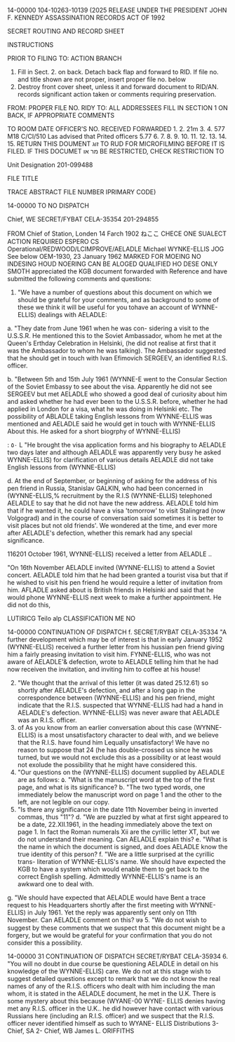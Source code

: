 14-00000
104-10263-10139 (2025 RELEASE UNDER THE PRESIDENT JOHN F. KENNEDY ASSASSINATION RECORDS ACT OF 1992

SECRET
ROUTING AND RECORD SHEET

INSTRUCTIONS

PRIOR TO FILING TO: ACTION BRANCH

1. Fill in Sect. 2. on back. Detach back
flap and forward to RID. If file no. and title shown are not
proper, insert proper file no. below
2. Destroy front cover sheet, unless it and forward document to RID/AN.
records significant action taken or
comments requiring preservation.

FROM: PROPER FILE NO.
RIDY
TO: ALL ADDRESSEES
FILL IN SECTION 1 ON BACK, IF APPROPRIATE
COMMENTS

TO ROOM DATE OFFICER'S
NO. RECEIVED FORWARDED
1.
2. 21m
3.
4. 577 M18 C/CI/510 Las advised
that Prited officers
5.77
6.
7.
8.
9.
10.
11.
12.
13.
14.
15.
RETURN THIS DOUMENT זוג TO RUD FOR MICROFILMING BEFORE
IT IS FILED. IF THIS DOCUMET מר או BE RESTRICTED, CHECK
RESTRICTION TO

Unit Designation
201-099488

FILE TITLE

TRACE ABSTRACT
FILE NUMBER IPRIMARY CODE)

14-00000
TO
NO
DISPATCH

Chief, WE SECRET/FYBAT CELA-35354
201-294855

FROM
Chief of Station, Londen 14 Farch 1902
ねここ
CHECE ONE
SUALECT
ACTION REQUIRED
ESPERO CS
Operational/REDWOOD/LCIMPROVE/AELADLE
Michael WYNKE-ELLIS JOG
See below
OEM-1930, 23 January 1962
MARKED FOR MOEING
NO INDESING HOUD
NOERING CAN BE ALOGED
QUALIFIED HO DESE ONLY
SMOTH appreciated the KGB document forwarded with
Reference and have submitted the following comments and
questions:

1. "We have a number of questions about this document
on which we should be grateful for your comments, and as
background to some of these we think it will be useful for
you tohave an account of WYNNE-ELLIS) dealings with AELADLE:

a. "They date from June 1961 when he was con-
sidering a visit to the U.S.S.R. He mentioned this to the
Soviet Ambassador, whom he met at the Queen's Erthday
Celebration in Helsinki, (he did not realise at first that
it was the Ambassador to whom he was talking). The Ambassador
suggested that he should get in touch with Ivan Efimovich
SERGEEV, an identified R.I.S. officer.

b. "Between 5th and 15th July 1961 (WYNNE-E
went to the Consular Section of the Soviet Embassy to see
about the visa. Apparently he did not see SERGEEV but met
AELADLE who showed a good deal of curiosity about him and
asked whether he had ever been to the U.S.S.R. before,
whether he had applied in London for a visa, what he was
doing in Helsinki etc. The possibility of ABLADLE taking
English lessons from WYNNE-ELLIS was mentioned and AELADLE
said he would get in touch with WYNNE-ELLIS About this. He
asked for a short biogrphy of WYNNE-ELLIS)

:
٥٠
L
"He brought the visa application forms and his
biography to AELADLE two days later and although AELADLE was
apparently very busy he asked WYNNE-ELLIS) for clarification
of various details AELADLE did not take English lessons
from (WYNNE-ELLIS)

d. At the end of September, or beginning of
asking for the address of his pen friend in Russia, Stanislav
GALKIN, who had been concerned in (WYNNE-ELLIS,% recruitment
by the R.I.S (WYNNE-ELLIS) telephoned AELADLE to say that
he did not have the new address. AELADLE told him that if
he wanted it, he could have a visa 'tomorrow' to visit
Stalingrad (now Volgograd) and in the course of conversation
said sometimes it is better to visit places but not old
friends'. We wondered at the time, and ever more after
AELADLE's defection, whether this remark had any special
significance.

116201 October 1961, WYNNE-ELLIS) received a letter from AELADLE
..

"On 16th November AELADLE invited (WYNNE-ELLIS)
to attend a Soviet concert. AELADLE told him that he had
been granted a tourist visa but that if he wished to visit
his pen friend he would require a letter of invitation from
him. AFLADLE asked about is British friends in Helsinki and
said that he would phone WYNNE-ELLIS next week to make a
further appointment. He did not do this,

LUTIRICG
Teilo
alp
CLASSIFICATION
ME NO

14-00000
CONTINUATION OF
DISPATCH
f. SECRET/RYBAT CELA-35334
"A further development which may be of interest
is that in early January 1952 (WYNNE-ELLIS) received a further
letter from his hussian pen friend giving him a fairly
preasing invitation to visit him. FYNNE-ELLIS, who was not
aware of AELADLE'& defection, wrote to AELADLE telling him
that he had now receiven the invitation, and inviting him
to coffee at his house!

2. "We thought that the arrival of this letter (it
was dated 25.12.61) so shortly after AELADLE's defection,
and after a long gap in the correspondence between (WYNNE-ELLIS)
and his pen friend, might indicate that the R.I.S. suspected
that WYNNE-ELLIS had had a hand in AELADLE's defection.
WYNNE-ELLIS) was never aware that AELADLE was an R.I.S. officer.
3. of As you know from an earlier conversation about
this case (WYNNE-ELLIS) is a most unsatisfactory character
to deal with, and we believe that the R.I.S. have found him
Lequally unsatisfactory! We have no reason to suppose that
24 (he has double-crossed us since he was turned, but we would
not exclude this as a possibility or at least would not
exolude the possibility that he might have considered this.
4. "Our questions on the (WYNNE-ELLIS) document supplied
by AELADLE are as follows:
۵. "What is the manuscript word at the top of the
first page, and what is its significance?
b. "The two typed words, one immediately below
the manuscript word on page 1 and the other to the left, are
not legible on our copy.
0. "Is there any significance in the date 11th
November being in inverted commas, thus "11"?
d. "We are puzzled by what at first sight appeared
to be a date, 22.XII.1961, in the heading immediately above
the text on page 1. In fact the Roman numerals Xii are
the cyrillic letter XT, but we do not understand their
meaning. Can AELADLE explain this?
e. "What is the name in which the document is
signed, and does AELADLE know the true identity of this person?
f. "We are a little surprised at the cyrillic trans-
literation of WYNNE-ELLIS's name. We should have expected the
KGB to have a system which would enable them to get back to
the correct English spelling. Admittedly WYNNE-ELLIS's name
is an awkward one to deal with.

g. "We should have expected that AELADLE would have
Bent a trace request to his Headquarters shortly after the
first meeting with WYNNE-ELLIS) in July 1961. Yet the reply
was apparently sent only on 11th November. Can AELADLE
comment on this?
७७
5. "We do not wish to suggest by these comments that
we suspect that this document might be a forgery, but we
would be grateful for your confirmation that you do not
consider this a possibility.

14-00000
31
CONTINUATION OF
DISPATCH
SECRET/RYBAT
CELA-35934
6. "You will no doubt in due course be questioning
AELADLE in detail on his knowledge of the WYNNE-ELLIS) care.
We do not at this stage wish to suggest detailed questions
except to remark that we do not know the real names of any
of the R.I.S. officers who dealt with him including the
man whom, it is stated in the AELADLE document, he met in
the U.K. There is some mystery about this because (WYANE-00 WYNE-
ELLIS denies having met any R.I.S. officer in the U.K..
he did however have contact with various Russians here
(including an R.I.S. officer) and we suspect that the
R.I.S. officer never identified himself as such to WYANE-
ELLIS
Distributions
3- Chief, SA
2- Chief, WB
James L. ORIFFITHS
